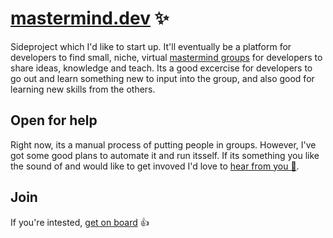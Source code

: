 # [mastermind.dev](http://mastermind.dev) ✨

Sideproject which I'd like to start up. It'll eventually be a platform for developers to find small, niche, virtual [mastermind groups](https://en.wikipedia.org/wiki/Mastermind_group) for developers to share ideas, knowledge and teach. Its a good excercise for developers to go out and learn something new to input into the group, and also good for learning new skills from the others.

## Open for help

Right now, its a manual process of putting people in groups. However, I've got some good plans to automate it and run itsself. If its something you like the sound of and would like to get invoved I'd love to [hear from you 💌](mailto:jezfx.com).

## Join

If you're intested, [get on board](https://jez621752.typeform.com/to/dpckgs) 👍
